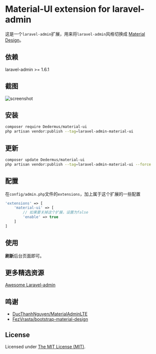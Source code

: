 # Material-UI extension for laravel-admin


这是一个`laravel-admin`扩展，用来将`laravel-admin`风格切换成 [Material Design](https://material.io/)。


## 依赖

laravel-admin >= 1.6.1

## 截图

![screenshot](https://user-images.githubusercontent.com/2421068/46601090-b7541b00-cb1e-11e8-8cc3-f1a14589ff68.png)

## 安装

```bash
composer require Dedermus/material-ui
php artisan vendor:publish --tag=laravel-admin-material-ui
```

## 更新

```bash
composer update Dedermus/material-ui
php artisan vendor:publish --tag=laravel-admin-material-ui --force
```

## 配置

在`config/admin.php`文件的`extensions`，加上属于这个扩展的一些配置
```php
'extensions' => [
    'material-ui' => [
        // 如果要关掉这个扩展，设置为false
        'enable' => true
    ]
]
```

## 使用

**刷新**后台页面即可。

## 更多精选资源

[Awesome Laravel-admin](https://github.com/Dedermus/awesome-laravel-admin)

## 鸣谢

* [DucThanhNguyen/MaterialAdminLTE](https://github.com/DucThanhNguyen/MaterialAdminLTE)
* [FezVrasta/bootstrap-material-design](https://github.com/FezVrasta/bootstrap-material-design)

License
------------
Licensed under [The MIT License (MIT)](LICENSE).


